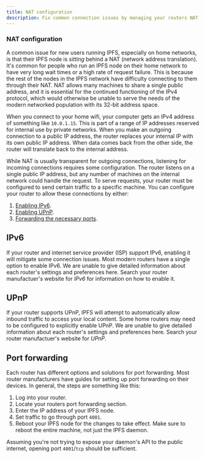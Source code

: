 ```yaml
---
title: NAT configuration
description: Fix common connection issues by managing your routers NAT and forwarding ports so other IPFS nodes can interact with your node.
---
```


### NAT configuration

A common issue for new users running IPFS, especially on home networks, is that their IPFS node is _sitting_ behind a NAT (network address translation). It's common for people who run an IPFS node on their home network to have very long wait times or a high rate of request failure. This is because the rest of the nodes in the IPFS network have difficulty connecting to them through their NAT. NAT allows many machines to share a single public address, and it is essential for the continued functioning of the IPv4 protocol, which would otherwise be unable to serve the needs of the modern networked population with its 32-bit address space.

When you connect to your home wifi, your computer gets an IPv4 address of something like `10.0.1.15`. This is part of a range of IP addresses reserved for internal use by private networks. When you make an outgoing connection to a public IP address, the router replaces your internal IP with its own public IP address. When data comes back from the other side, the router will translate back to the internal address.

While NAT is usually transparent for outgoing connections, listening for incoming connections requires some configuration. The router listens on a single public IP address, but any number of machines on the internal network could handle the request. To serve requests, your router must be configured to send certain traffic to a specific machine. You can configure your router to allow these connections by either:

1. [Enabling IPv6](#ipv6).
1. [Enabling UPnP](#upnp).
1. [Forwarding the necessary ports](#port-forwarding).

## IPv6

If your router and internet service provider (ISP) support IPv6, enabling it will mitigate some connection issues. Most modern routers have a single option to enable IPv6. We are unable to give detailed information about each router's settings and preferences here. Search your router manufactuer's website for _IPv6_ for information on how to enable it.

## UPnP

If your router supports UPnP, IPFS will attempt to automatically allow inbound traffic to access your local content. Some home routers may need to be configured to explicitly enable UPnP. We are unable to give detailed information about each router's settings and preferences here. Search your router manufactuer's website for _UPnP_.

## Port forwarding

Each router has different options and solutions for port forwarding. Most router manufacturers have guides for setting up port forwarding on their devices. In general, the steps are something like this:

1. Log into your router.
1. Locate your routers port forwarding section.
1. Enter the IP address of your IPFS node.
1. Set traffic to go through port `4001`.
1. Reboot your IPFS node for the changes to take effect. Make sure to reboot the entire machine, not just the IPFS daemon.

Assuming you're not trying to expose your daemon's API to the public internet, opening port `4001`/`tcp` should be sufficient.
